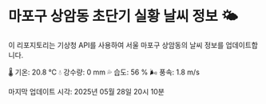 
# 마포구 상암동 초단기 실황 날씨 정보 🌤️

이 리포지토리는 기상청 API를 사용하여 서울 마포구 상암동의 날씨 정보를 업데이트합니다. 

🌡️ 기온: 20.8 ℃
💧 강수량: 0 mm
💦 습도: 56 %
🌬️ 풍속: 1.8 m/s

마지막 업데이트 시각: 2025년 05월 28일 20시 10분    
